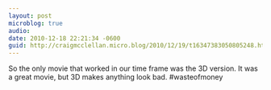 ```yaml
---
layout: post
microblog: true
audio: 
date: 2010-12-18 22:21:34 -0600
guid: http://craigmcclellan.micro.blog/2010/12/19/t16347383050805248.html
---
```

So the only movie that worked in our time frame was the 3D version.  It was a great movie, but 3D makes anything look bad. #wasteofmoney
